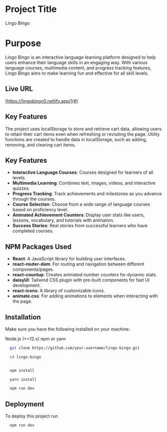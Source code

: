 
# Project Title
Lingo Bingo

# Purpose
Lingo Bingo is an interactive language learning platform designed to help users enhance their language skills in an engaging way. With various language courses, multimedia content, and progress tracking features, Lingo Bingo aims to make learning fun and effective for all skill levels.

## Live URL
[https://lingobingo0.netlify.app/](#) 

## Key Features
The project uses localStorage to store and retrieve cart data, allowing users to retain their cart items even when refreshing or revisiting the page. Utility functions are created to handle data in localStorage, such as adding, removing, and clearing cart items.

## Key Features
- **Interactive Language Courses**: Courses designed for learners of all levels.
- **Multimedia Learning**: Combines text, images, videos, and interactive quizzes.
- **Progress Tracking**: Track achievements and milestones as you advance through the courses.
- **Course Selection**: Choose from a wide range of language courses based on proficiency level.
- **Animated Achievement Counters**: Display user stats like users, lessons, vocabulary, and tutorials with animation.
- **Success Stories**: Real stories from successful learners who have completed courses.

## NPM Packages Used
- **React**: A JavaScript library for building user interfaces.
- **react-router-dom**: For routing and navigation between different components/pages.
- **react-countup**: Creates animated number counters for dynamic stats.
- **daisyUI**: Tailwind CSS plugin with pre-built components for fast UI development.
- **react-icons**: A library of customizable icons.
- **animate.css**: For adding animations to elements when interacting with the page.

## Installation
Make sure you have the following installed on your machine:

Node.js (>=12.x)
npm or yarn

```bash
  git clone https://github.com/your-username/lingo-bingo.git

```
```bash
  cd lingo-bingo



```
```bash
  npm install
```
```bash
  yarn install

```
```bash
  npm run dev

```



## Deployment

To deploy this project run

```bash
  npm run dev
```

